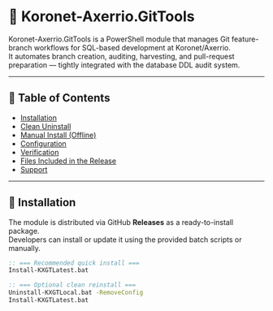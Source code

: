 # 🧩 Koronet-Axerrio.GitTools

Koronet-Axerrio.GitTools is a PowerShell module that manages Git feature-branch workflows
for SQL-based development at Koronet/Axerrio.  
It automates branch creation, auditing, harvesting, and pull-request preparation — tightly integrated with the database DDL audit system.

---

## 📑 Table of Contents
- [Installation](#installation)
- [Clean Uninstall](#clean-uninstall)
- [Manual Install (Offline)](#manual-install-offline)
- [Configuration](#configuration)
- [Verification](#verification)
- [Files Included in the Release](#files-included-in-the-release)
- [Support](#support)

---

## 🚀 Installation

The module is distributed via GitHub **Releases** as a ready-to-install package.  
Developers can install or update it using the provided batch scripts or manually.

```bat
:: === Recommended quick install ===
Install-KXGTLatest.bat

:: === Optional clean reinstall ===
Uninstall-KXGTLocal.bat -RemoveConfig
Install-KXGTLatest.bat
